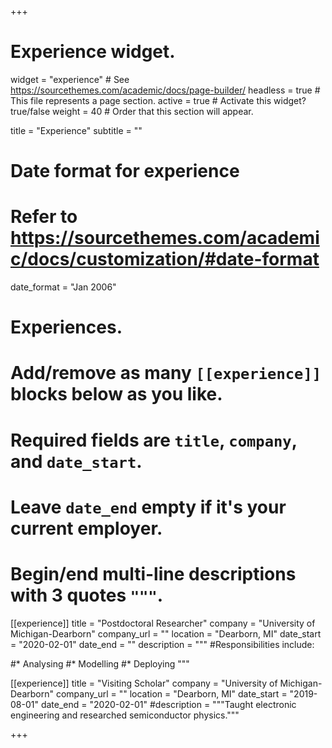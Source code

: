 +++
# Experience widget.
widget = "experience"  # See https://sourcethemes.com/academic/docs/page-builder/
headless = true  # This file represents a page section.
active = true  # Activate this widget? true/false
weight = 40  # Order that this section will appear.

title = "Experience"
subtitle = ""

# Date format for experience
#   Refer to https://sourcethemes.com/academic/docs/customization/#date-format
date_format = "Jan 2006"

# Experiences.
#   Add/remove as many `[[experience]]` blocks below as you like.
#   Required fields are `title`, `company`, and `date_start`.
#   Leave `date_end` empty if it's your current employer.
#   Begin/end multi-line descriptions with 3 quotes `"""`.
[[experience]]
  title = "Postdoctoral Researcher"
  company = "University of Michigan-Dearborn"
  company_url = ""
  location = "Dearborn, MI"
  date_start = "2020-02-01"
  date_end = ""
  description = """
  #Responsibilities include:
  
  #* Analysing
  #* Modelling
  #* Deploying
  """

[[experience]]
  title = "Visiting Scholar"
  company = "University of Michigan-Dearborn"
  company_url = ""
  location = "Dearborn, MI"
  date_start = "2019-08-01"
  date_end = "2020-02-01"
  #description = """Taught electronic engineering and researched semiconductor physics."""

+++
